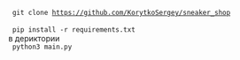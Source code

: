 <code> git clone https://github.com/KorytkoSergey/sneaker_shop </code> <br>
<code> pip install -r requirements.txt </code> <br>
в дериктории <br>
<code> python3 main.py </code>